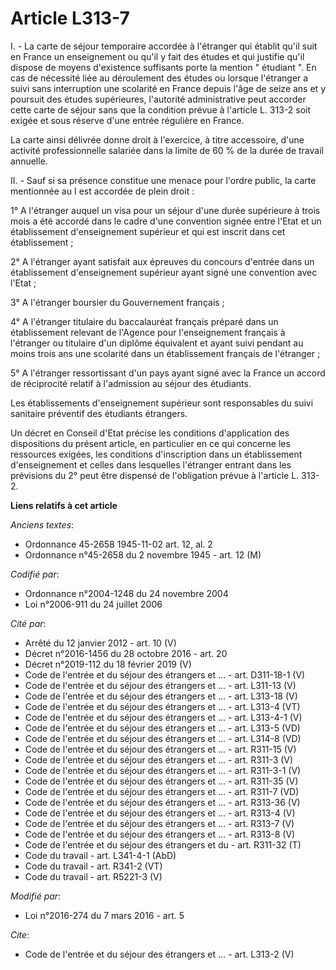 # Article L313-7

I. - La carte de séjour temporaire accordée à l'étranger qui établit qu'il suit en France un enseignement ou qu'il y fait des
études et qui justifie qu'il dispose de moyens d'existence suffisants porte la mention " étudiant ". En cas de nécessité liée
au déroulement des études ou lorsque l'étranger a suivi sans interruption une scolarité en France depuis l'âge de seize ans
et y poursuit des études supérieures, l'autorité administrative peut accorder cette carte de séjour sans que la condition
prévue à l'article L. 313-2 soit exigée et sous réserve d'une entrée régulière en France. 

La carte ainsi délivrée donne droit à l'exercice, à titre accessoire, d'une activité professionnelle salariée dans la limite
de 60 % de la durée de travail annuelle. 

II. - Sauf si sa présence constitue une menace pour l'ordre public, la carte mentionnée au I est accordée de plein droit : 

1° A l'étranger auquel un visa pour un séjour d'une durée supérieure à trois mois a été accordé dans le cadre d'une
convention signée entre l'Etat et un établissement d'enseignement supérieur et qui est inscrit dans cet établissement ; 

2° A l'étranger ayant satisfait aux épreuves du concours d'entrée dans un établissement d'enseignement supérieur ayant signé
une convention avec l'Etat ; 

3° A l'étranger boursier du Gouvernement français ; 

4° A l'étranger titulaire du baccalauréat français préparé dans un établissement relevant de l'Agence pour l'enseignement
français à l'étranger ou titulaire d'un diplôme équivalent et ayant suivi pendant au moins trois ans une scolarité dans un
établissement français de l'étranger ; 

5° A l'étranger ressortissant d'un pays ayant signé avec la France un accord de réciprocité relatif à l'admission au séjour
des étudiants. 

Les établissements d'enseignement supérieur sont responsables du suivi sanitaire préventif des étudiants étrangers. 

Un décret en Conseil d'Etat précise les conditions d'application des dispositions du présent article, en particulier en ce
qui concerne les ressources exigées, les conditions d'inscription dans un établissement d'enseignement et celles dans
lesquelles l'étranger entrant dans les prévisions du 2° peut être dispensé de l'obligation prévue à l'article L. 313-2.

**Liens relatifs à cet article**

_Anciens textes_:

  - Ordonnance 45-2658 1945-11-02 art. 12, al. 2
  - Ordonnance n°45-2658 du 2 novembre 1945 - art. 12 (M)

_Codifié par_:

  - Ordonnance n°2004-1248 du 24 novembre 2004
  - Loi n°2006-911 du 24 juillet 2006

_Cité par_:

  - Arrêté du 12 janvier 2012 - art. 10 (V)
  - Décret n°2016-1456 du 28 octobre 2016 - art. 20
  - Décret n°2019-112 du 18 février 2019 (V)
  - Code de l'entrée et du séjour des étrangers et ... - art. D311-18-1 (V)
  - Code de l'entrée et du séjour des étrangers et ... - art. L311-13 (V)
  - Code de l'entrée et du séjour des étrangers et ... - art. L313-18 (V)
  - Code de l'entrée et du séjour des étrangers et ... - art. L313-4 (VT)
  - Code de l'entrée et du séjour des étrangers et ... - art. L313-4-1 (V)
  - Code de l'entrée et du séjour des étrangers et ... - art. L313-5 (VD)
  - Code de l'entrée et du séjour des étrangers et ... - art. L314-8 (VD)
  - Code de l'entrée et du séjour des étrangers et ... - art. R311-15 (V)
  - Code de l'entrée et du séjour des étrangers et ... - art. R311-3 (V)
  - Code de l'entrée et du séjour des étrangers et ... - art. R311-3-1 (V)
  - Code de l'entrée et du séjour des étrangers et ... - art. R311-35 (V)
  - Code de l'entrée et du séjour des étrangers et ... - art. R311-7 (VD)
  - Code de l'entrée et du séjour des étrangers et ... - art. R313-36 (V)
  - Code de l'entrée et du séjour des étrangers et ... - art. R313-4 (V)
  - Code de l'entrée et du séjour des étrangers et ... - art. R313-7 (V)
  - Code de l'entrée et du séjour des étrangers et ... - art. R313-8 (V)
  - Code de l'entrée et du séjour des étrangers et du  - art. R311-32 (T)
  - Code du travail - art. L341-4-1 (AbD)
  - Code du travail - art. R341-2 (VT)
  - Code du travail - art. R5221-3 (V)

_Modifié par_:

  - Loi n°2016-274 du 7 mars 2016 - art. 5

_Cite_:

  - Code de l'entrée et du séjour des étrangers et ... - art. L313-2 (V)
